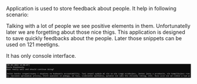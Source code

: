 Application is used to store feedback about people. It help in following scenario:

Talking with a lot of people we see positive elements in them. Unfortunatelly later we are forgetting about those nice thigs. This application is designed to save quickly feedbacks about the people. Later those snippets can be used on 121 meetigns.

It has only console interface.

![](Images/2022-10-19-13-47-52.png)